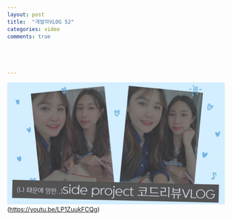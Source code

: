 ```yaml
---
layout: post
title:  "개발자VLOG 52"
categories: video 
comments: true




---
```






![썸네일](/assets/img/youtube/52.jpeg)(https://youtu.be/LP1ZuukFCQg)













